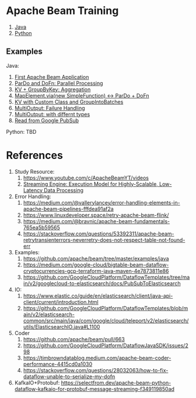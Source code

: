 # Apache Beam Training

1. [Java](java)
1. [Python](python)

## Examples

Java:
1. [First Apache Beam Application](docs/01-first-apache-beam-application.md)
1. [ParDo and DoFn: Parallel Processing](docs/02-pardo-and-dofn-parallel-processing.md)
1. [KV + GroupByKey: Aggregation](docs/03-kv-groupbykey-aggregation.md)
1. [MapElement.via(new SimpleFunction) <-> ParDo + DoFn](docs/04-mapelement-simplefunction-pardo-dofn.md)
1. [KV with Custom Class and GroupIntoBatches](docs/05-kv-with-custom-class-and-groupintobatches.md)
1. [MultiOutput: Failure Handling](docs/06-multioutput-failure-handling.md)
1. [MultiOutput: with differnt types](docs/07-multioutput-with-different-types.md)
1. [Read from Google PubSub](docs/08-read-from-pubsub.md)

Python:
TBD
# References

1. Study Resource:
    1. https://www.youtube.com/c/ApacheBeamYT/videos
    1. [Streaming Engine: Execution Model for Highly-Scalable, Low-Latency Data Processing](https://medium.com/google-cloud/streaming-engine-execution-model-1eb2eef69a8e)
1. Error Handling:
    1. https://medium.com/@vallerylancey/error-handling-elements-in-apache-beam-pipelines-fffdea91af2a
    1. https://www.linuxdeveloper.space/retry-apache-beam-flink/
    1. https://medium.com/@bravnic/apache-beam-fundamentals-765ea5b59565
    1. https://stackoverflow.com/questions/53392311/apache-beam-retrytransienterrors-neverretry-does-not-respect-table-not-found-err
1. Examples:
    1. https://github.com/apache/beam/tree/master/examples/java
    1. https://medium.com/google-cloud/bigtable-beam-dataflow-cryptocurrencies-gcp-terraform-java-maven-4e7873811e86
    1. https://github.com/GoogleCloudPlatform/DataflowTemplates/tree/main/v2/googlecloud-to-elasticsearch/docs/PubSubToElasticsearch
1. IO:
    1. https://www.elastic.co/guide/en/elasticsearch/client/java-api-client/current/introduction.html
    1. https://github.com/GoogleCloudPlatform/DataflowTemplates/blob/main/v2/elasticsearch-common/src/main/java/com/google/cloud/teleport/v2/elasticsearch/utils/ElasticsearchIO.java#L1100
1. Coder
    1. https://github.com/apache/beam/pull/663
    1. https://github.com/GoogleCloudPlatform/DataflowJavaSDK/issues/298
    1. https://timbrowndatablog.medium.com/apache-beam-coder-performance-4415cd0a1030
    1. https://stackoverflow.com/questions/28032063/how-to-fix-dataflow-unable-to-serialize-my-dofn
1. KafkaIO+Protobuf: https://selectfrom.dev/apache-beam-python-dataflow-kafkaio-for-protobuf-message-streaming-f349119850ad
